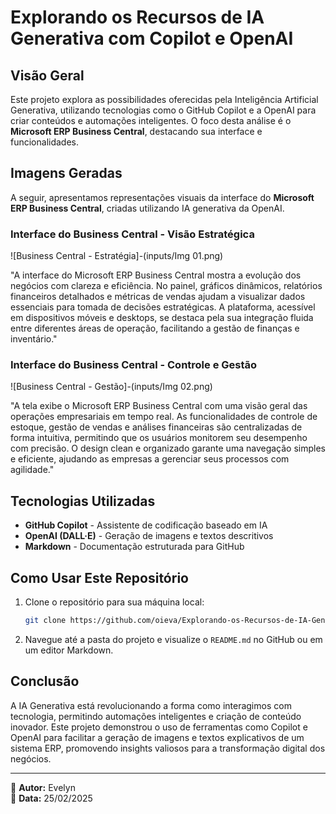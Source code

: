 # Explorando os Recursos de IA Generativa com Copilot e OpenAI

## Visão Geral
Este projeto explora as possibilidades oferecidas pela Inteligência Artificial Generativa, utilizando tecnologias como o GitHub Copilot e a OpenAI para criar conteúdos e automações inteligentes. O foco desta análise é o **Microsoft ERP Business Central**, destacando sua interface e funcionalidades.

## Imagens Geradas
A seguir, apresentamos representações visuais da interface do **Microsoft ERP Business Central**, criadas utilizando IA generativa da OpenAI.

### Interface do Business Central - Visão Estratégica
![Business Central - Estratégia]-(inputs/Img 01.png)

"A interface do Microsoft ERP Business Central mostra a evolução dos negócios com clareza e eficiência. No painel, gráficos dinâmicos, relatórios financeiros detalhados e métricas de vendas ajudam a visualizar dados essenciais para tomada de decisões estratégicas. A plataforma, acessível em dispositivos móveis e desktops, se destaca pela sua integração fluida entre diferentes áreas de operação, facilitando a gestão de finanças e inventário."

### Interface do Business Central - Controle e Gestão
![Business Central - Gestão]-(inputs/Img 02.png)

"A tela exibe o Microsoft ERP Business Central com uma visão geral das operações empresariais em tempo real. As funcionalidades de controle de estoque, gestão de vendas e análises financeiras são centralizadas de forma intuitiva, permitindo que os usuários monitorem seu desempenho com precisão. O design clean e organizado garante uma navegação simples e eficiente, ajudando as empresas a gerenciar seus processos com agilidade."

## Tecnologias Utilizadas
- **GitHub Copilot** - Assistente de codificação baseado em IA
- **OpenAI (DALL·E)** - Geração de imagens e textos descritivos
- **Markdown** - Documentação estruturada para GitHub

## Como Usar Este Repositório
1. Clone o repositório para sua máquina local:
   ```sh
   git clone https://github.com/oieva/Explorando-os-Recursos-de-IA-Generativa-com-Copilot-e-OpenAI.git
   ```
2. Navegue até a pasta do projeto e visualize o `README.md` no GitHub ou em um editor Markdown.

## Conclusão
A IA Generativa está revolucionando a forma como interagimos com tecnologia, permitindo automações inteligentes e criação de conteúdo inovador. Este projeto demonstrou o uso de ferramentas como Copilot e OpenAI para facilitar a geração de imagens e textos explicativos de um sistema ERP, promovendo insights valiosos para a transformação digital dos negócios.

---
📌 **Autor:** Evelyn  
📅 **Data:** 25/02/2025
